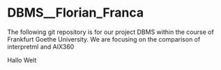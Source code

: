# DBMS__Florian_Franca
The following git repository is for our project DBMS within the course of Frankfurt Goethe University. 
We are focusing on the comparison of interpretml and AIX360 

Hallo Welt